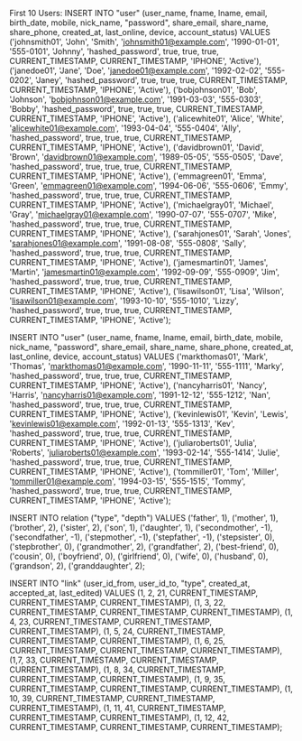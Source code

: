 First 10 Users:
INSERT INTO "user" (user_name, fname, lname, email, birth_date, mobile, nick_name, "password", share_email, share_name, share_phone, created_at, last_online, device, account_status) VALUES
('johnsmith01', 'John', 'Smith', 'johnsmith01@example.com', '1990-01-01', '555-0101', 'Johnny', 'hashed_password', true, true, true, CURRENT_TIMESTAMP, CURRENT_TIMESTAMP, 'IPHONE', 'Active'),
('janedoe01', 'Jane', 'Doe', 'janedoe01@example.com', '1992-02-02', '555-0202', 'Janey', 'hashed_password', true, true, true, CURRENT_TIMESTAMP, CURRENT_TIMESTAMP, 'IPHONE', 'Active'),
('bobjohnson01', 'Bob', 'Johnson', 'bobjohnson01@example.com', '1991-03-03', '555-0303', 'Bobby', 'hashed_password', true, true, true, CURRENT_TIMESTAMP, CURRENT_TIMESTAMP, 'IPHONE', 'Active'),
('alicewhite01', 'Alice', 'White', 'alicewhite01@example.com', '1993-04-04', '555-0404', 'Ally', 'hashed_password', true, true, true, CURRENT_TIMESTAMP, CURRENT_TIMESTAMP, 'IPHONE', 'Active'),
('davidbrown01', 'David', 'Brown', 'davidbrown01@example.com', '1989-05-05', '555-0505', 'Dave', 'hashed_password', true, true, true, CURRENT_TIMESTAMP, CURRENT_TIMESTAMP, 'IPHONE', 'Active'),
('emmagreen01', 'Emma', 'Green', 'emmagreen01@example.com', '1994-06-06', '555-0606', 'Emmy', 'hashed_password', true, true, true, CURRENT_TIMESTAMP, CURRENT_TIMESTAMP, 'IPHONE', 'Active'),
('michaelgray01', 'Michael', 'Gray', 'michaelgray01@example.com', '1990-07-07', '555-0707', 'Mike', 'hashed_password', true, true, true, CURRENT_TIMESTAMP, CURRENT_TIMESTAMP, 'IPHONE', 'Active'),
('sarahjones01', 'Sarah', 'Jones', 'sarahjones01@example.com', '1991-08-08', '555-0808', 'Sally', 'hashed_password', true, true, true, CURRENT_TIMESTAMP, CURRENT_TIMESTAMP, 'IPHONE', 'Active'),
('jamesmartin01', 'James', 'Martin', 'jamesmartin01@example.com', '1992-09-09', '555-0909', 'Jim', 'hashed_password', true, true, true, CURRENT_TIMESTAMP, CURRENT_TIMESTAMP, 'IPHONE', 'Active'),
('lisawilson01', 'Lisa', 'Wilson', 'lisawilson01@example.com', '1993-10-10', '555-1010', 'Lizzy', 'hashed_password', true, true, true, CURRENT_TIMESTAMP, CURRENT_TIMESTAMP, 'IPHONE', 'Active');


INSERT INTO "user" (user_name, fname, lname, email, birth_date, mobile, nick_name, "password", share_email, share_name, share_phone, created_at, last_online, device, account_status) VALUES
('markthomas01', 'Mark', 'Thomas', 'markthomas01@example.com', '1990-11-11', '555-1111', 'Marky', 'hashed_password', true, true, true, CURRENT_TIMESTAMP, CURRENT_TIMESTAMP, 'IPHONE', 'Active'),
('nancyharris01', 'Nancy', 'Harris', 'nancyharris01@example.com', '1991-12-12', '555-1212', 'Nan', 'hashed_password', true, true, true, CURRENT_TIMESTAMP, CURRENT_TIMESTAMP, 'IPHONE', 'Active'),
('kevinlewis01', 'Kevin', 'Lewis', 'kevinlewis01@example.com', '1992-01-13', '555-1313', 'Kev', 'hashed_password', true, true, true, CURRENT_TIMESTAMP, CURRENT_TIMESTAMP, 'IPHONE', 'Active'),
('juliaroberts01', 'Julia', 'Roberts', 'juliaroberts01@example.com', '1993-02-14', '555-1414', 'Julie', 'hashed_password', true, true, true, CURRENT_TIMESTAMP, CURRENT_TIMESTAMP, 'IPHONE', 'Active'),
('tommiller01', 'Tom', 'Miller', 'tommiller01@example.com', '1994-03-15', '555-1515', 'Tommy', 'hashed_password', true, true, true, CURRENT_TIMESTAMP, CURRENT_TIMESTAMP, 'IPHONE', 'Active');

INSERT INTO relation ("type", "depth") VALUES 
('father',	1),
('mother',	1),
('brother',	2),
('sister',	2),
('son',	1),
('daughter',	1),
('secondmother',	-1),
('secondfather',	-1),
('stepmother',	-1),
('stepfather',	-1),
('stepsister',	0),
('stepbrother',	0),
('grandmother',	2),
('grandfather',	2),
('best-friend',	0),
('cousin',	0),
('boyfriend',	0),
('girlfriend',	0),
('wife',	0),
('husband',	0),
('grandson', 2),
('granddaughter', 2);



INSERT INTO "link" (user_id_from, user_id_to, "type", created_at, accepted_at, last_edited) VALUES
(1, 2, 21, CURRENT_TIMESTAMP, CURRENT_TIMESTAMP, CURRENT_TIMESTAMP),
(1, 3, 22, CURRENT_TIMESTAMP, CURRENT_TIMESTAMP, CURRENT_TIMESTAMP),
(1, 4, 23, CURRENT_TIMESTAMP, CURRENT_TIMESTAMP, CURRENT_TIMESTAMP),
(1, 5, 24, CURRENT_TIMESTAMP, CURRENT_TIMESTAMP, CURRENT_TIMESTAMP),
(1, 6, 25, CURRENT_TIMESTAMP, CURRENT_TIMESTAMP, CURRENT_TIMESTAMP),
(1,7, 33, CURRENT_TIMESTAMP, CURRENT_TIMESTAMP, CURRENT_TIMESTAMP),
(1, 8, 34, CURRENT_TIMESTAMP, CURRENT_TIMESTAMP, CURRENT_TIMESTAMP),
(1, 9, 35, CURRENT_TIMESTAMP, CURRENT_TIMESTAMP, CURRENT_TIMESTAMP),
(1, 10, 39, CURRENT_TIMESTAMP, CURRENT_TIMESTAMP, CURRENT_TIMESTAMP),
(1, 11, 41, CURRENT_TIMESTAMP, CURRENT_TIMESTAMP, CURRENT_TIMESTAMP),
(1, 12, 42, CURRENT_TIMESTAMP, CURRENT_TIMESTAMP, CURRENT_TIMESTAMP);

